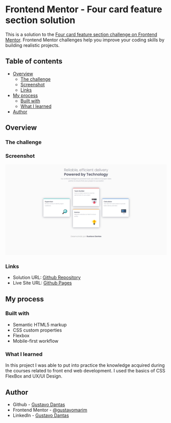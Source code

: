 # Frontend Mentor - Four card feature section solution

This is a solution to the [Four card feature section challenge on Frontend Mentor](https://www.frontendmentor.io/challenges/four-card-feature-section-weK1eFYK). Frontend Mentor challenges help you improve your coding skills by building realistic projects. 

## Table of contents

- [Overview](#overview)
  - [The challenge](#the-challenge)
  - [Screenshot](#screenshot)
  - [Links](#links)
- [My process](#my-process)
  - [Built with](#built-with)
  - [What I learned](#what-i-learned)
- [Author](#author)


## Overview

### The challenge

### Screenshot

![](/images/four-card-feature-section.png)


### Links

- Solution URL: [Github Repository](https://github.com/gustavomarim/four-card-feature-section-css)
- Live Site URL: [Github Pages](https://gustavomarim.github.io/four-card-feature-section-css/)

## My process

### Built with

- Semantic HTML5 markup
- CSS custom properties
- Flexbox
- Mobile-first workflow


### What I learned


In this project I was able to put into practice the knowledge acquired during the courses related to front end web development. I used the basics of CSS FlexBox and UX/UI Design.


## Author

- Github - [Gustavo Dantas](https://github.com/gustavomarim)
- Frontend Mentor - [@gustavomarim](https://www.frontendmentor.io/profile/gustavomarim)
- LinkedIn - [Gustavo Dantas](https://www.linkedin.com/in/gustavodantasmarim/)

